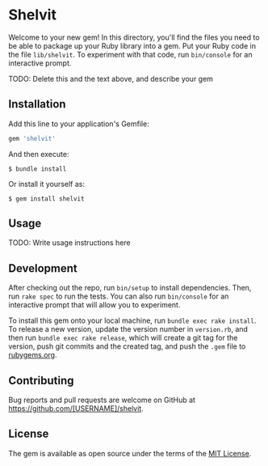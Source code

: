 # Shelvit

Welcome to your new gem! In this directory, you'll find the files you need to be able to package up your Ruby library into a gem. Put your Ruby code in the file `lib/shelvit`. To experiment with that code, run `bin/console` for an interactive prompt.

TODO: Delete this and the text above, and describe your gem

## Installation

Add this line to your application's Gemfile:

```ruby
gem 'shelvit'
```

And then execute:

    $ bundle install

Or install it yourself as:

    $ gem install shelvit

## Usage

TODO: Write usage instructions here

## Development

After checking out the repo, run `bin/setup` to install dependencies. Then, run `rake spec` to run the tests. You can also run `bin/console` for an interactive prompt that will allow you to experiment.

To install this gem onto your local machine, run `bundle exec rake install`. To release a new version, update the version number in `version.rb`, and then run `bundle exec rake release`, which will create a git tag for the version, push git commits and the created tag, and push the `.gem` file to [rubygems.org](https://rubygems.org).

## Contributing

Bug reports and pull requests are welcome on GitHub at https://github.com/[USERNAME]/shelvit.

## License

The gem is available as open source under the terms of the [MIT License](https://opensource.org/licenses/MIT).
